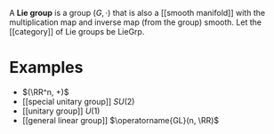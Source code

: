 A **Lie group** is a group $(G, \cdot)$ that is also a [[smooth manifold]] with the multiplication map and inverse map (from the group) smooth. Let the [[category]] of Lie groups be LieGrp.

# Examples

* $(\RR^n, +)$
* [[special unitary group]] $SU(2)$
* [[unitary group]] $U(1)$
* [[general linear group]] $\operatorname{GL}(n, \RR)$
